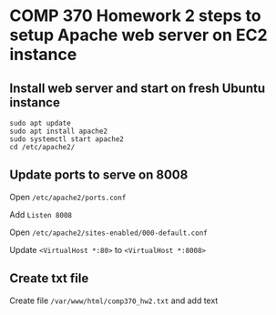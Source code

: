 # COMP 370 Homework 2 steps to setup Apache web server on EC2 instance

## Install web server and start on fresh Ubuntu instance
```
sudo apt update
sudo apt install apache2
sudo systemctl start apache2
cd /etc/apache2/
```
## Update ports to serve on 8008

Open `/etc/apache2/ports.conf`

Add `Listen 8008`

Open `/etc/apache2/sites-enabled/000-default.conf`

Update `<VirtualHost *:80>` to `<VirtualHost *:8008>`

## Create txt file

Create file `/var/www/html/comp370_hw2.txt` and add text